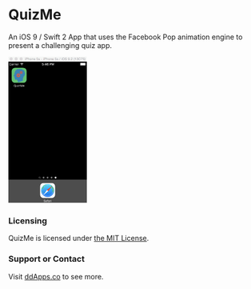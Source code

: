 # QuizMe
An iOS 9 / Swift 2 App that uses the Facebook Pop animation engine to present a challenging quiz app.

![](/art/screenshot/quizme2.gif?raw=true)

### Licensing
QuizMe is licensed under [the MIT License](https://github.com/duliodenis/quizme/blob/master/LICENSE).  

### Support or Contact
Visit [ddApps.co](http://ddapps.co) to see more.